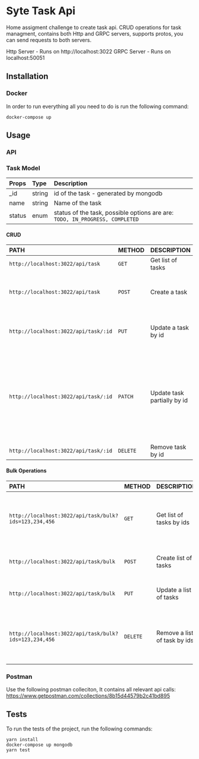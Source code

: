 # Syte Task Api

Home assigment challenge to create task api.
CRUD operations for task managment, contains both 
Http and GRPC servers, supports protos, you can send requests to both servers.

Http Server - Runs on http://localhost:3022
GRPC Server - Runs on localhost:50051

## Installation
### Docker
In order to run everything all you need to do is run the following command:

    docker-compose up

## Usage

### API

### Task Model
| Props | Type | Description
| :--- | :--- | :--- |
| _id | string | id of the task - generated by mongodb |
| name | string | Name of the task |
| status | enum | status of the task, possible options are are: `TODO, IN_PROGRESS, COMPLETED` |

#### CRUD
| PATH | METHOD | DESCRIPTION | PAYLOAD 
| :--- | :--- | :--- | :--- |
| `http://localhost:3022/api/task` | `GET` | Get list of tasks | |
| `http://localhost:3022/api/task` | `POST` | Create a task | Task Model - send a task in the body
| `http://localhost:3022/api/task/:id` | `PUT` | Update a task by id | Task Model - send a task in the body
| `http://localhost:3022/api/task/:id` | `PATCH` | Update task partially by id | Task Model - send a task in the body, can be partial task with only some of the properties
| `http://localhost:3022/api/task/:id` | `DELETE` | Remove task by id | |

#### Bulk Operations
| PATH | METHOD | DESCRIPTION | PAYLOAD 
| :--- | :--- | :--- | :--- |
| `http://localhost:3022/api/task/bulk?ids=123,234,456` | `GET` | Get list of tasks by ids | ids - query param, comma seperated list of ids to get |
| `http://localhost:3022/api/task/bulk` | `POST` | Create list of tasks | Task Model[] - array of tasks
| `http://localhost:3022/api/task/bulk` | `PUT` | Update a list of tasks | Task Model[] - array of tasks
| `http://localhost:3022/api/task/bulk?ids=123,234,456` | `DELETE` | Remove a list of task by ids | ids - query param, comma seperated list of ids to remove |

### Postman
Use the following postman colleciton,
It contains all relevant api calls:
        https://www.getpostman.com/collections/8b15d44579b2c41bd895

## Tests
To run the tests of the project, run the following commands:
```
yarn install
docker-compose up mongodb
yarn test
```